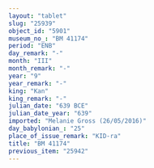 ```yaml
---
layout: "tablet"
slug: "25939"
object_id: "5901"
museum_no_: "BM 41174"
period: "ENB"
day_remark: "-"
month: "III"
month_remark: "-"
year: "9"
year_remark: "-"
king: "Kan"
king_remark: "-"
julian_date: "639 BCE"
julian_date_year: "639"
imported: "Melanie Gross (26/05/2016)"
day_babylonian_: "25"
place_of_issue_remark: "KID-ra"
title: "BM 41174"
previous_item: "25942"
---
```

